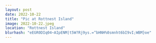 ```yaml
---
layout: post
date: 2022-10-22
title: "Pic at Rottnest Island"
image: 2022-10-22.jpeg
location: "Rottnest Island"
blurhash: "eEGR0DIq04~AIpENM|t5W?Rj9ys.=^bHNH%0smnht6bI9vI;WBM}oe"
---
```




